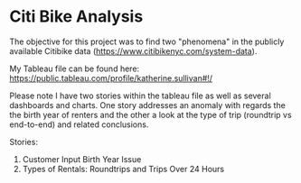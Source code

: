# Citi Bike Analysis

The objective for this project was to find two "phenomena" in the publicly available Citibike data (https://www.citibikenyc.com/system-data).

My Tableau file can be found here: https://public.tableau.com/profile/katherine.sullivan#!/

Please note I have two stories within the tableau file as well as several dashboards and charts.  One story addresses an anomaly with regards the the birth year of renters and the other a look at the type of trip (roundtrip vs end-to-end) and related conclusions.

Stories:
1) Customer Input Birth Year Issue
2) Types of Rentals: Roundtrips and Trips Over 24 Hours


